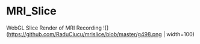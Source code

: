 # MRI_Slice
WebGL Slice Render of MRI Recording
![](https://github.com/RaduCiucu/mrislice/blob/master/g498.png | width=100)
